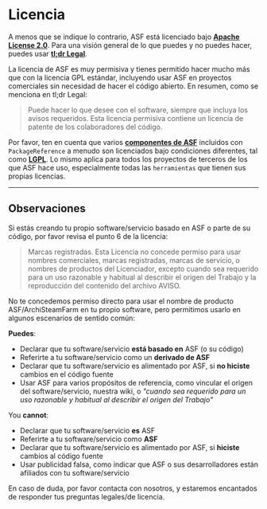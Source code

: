 # Licencia

A menos que se indique lo contrario, ASF está licenciado bajo **[Apache License 2.0](https://raw.githubusercontent.com/JustArchiNET/ArchiSteamFarm/main/LICENSE-2.0.txt)**. Para una visión general de lo que puedes y no puedes hacer, puedes usar **[tl;dr Legal](https://tldrlegal.com/license/apache-license-2.0-(apache-2.0))**.

La licencia de ASF es muy permisiva y tienes permitido hacer mucho más que con la licencia GPL estándar, incluyendo usar ASF en proyectos comerciales sin necesidad de hacer el código abierto. En resumen, como se menciona en tl;dr Legal:

> Puede hacer lo que desee con el software, siempre que incluya los avisos requeridos. Esta licencia permisiva contiene un licencia de patente de los colaboradores del código.

Por favor, ten en cuenta que varios **[componentes de ASF](https://github.com/JustArchiNET/ArchiSteamFarm/blob/main/ArchiSteamFarm/ArchiSteamFarm.csproj)** incluidos con `PackageReference` a menudo son licenciados bajo condiciones diferentes, tal como **[LGPL](https://tldrlegal.com/license/gnu-lesser-general-public-license-v3-(lgpl-3))**. Lo mismo aplica para todos los proyectos de terceros de los que ASF hace uso, especialmente todas las `herramientas` que tienen sus propias licencias.

* * *

## Observaciones

Si estás creando tu propio software/servicio basado en ASF o parte de su código, por favor revisa el punto 6 de la licencia:

> Marcas registradas. Esta Licencia no concede permiso para usar nombres comerciales, marcas registradas, marcas de servicio, o nombres de productos del Licenciador, excepto cuando sea requerido para un uso razonable y habitual al describir el origen del Trabajo y la reproducción del contenido del archivo AVISO.

No te concedemos permiso directo para usar el nombre de producto ASF/ArchiSteamFarm en tu propio software, pero permitimos usarlo en algunos escenarios de sentido común:

**Puedes**:

- Declarar que tu software/servicio **está basado en** ASF (o su código)
- Referirte a tu software/servicio como un **derivado de ASF**
- Declarar que tu software/servicio es alimentado por ASF, si **no hiciste** cambios en el código fuente
- Usar ASF para varios propósitos de referencia, como vincular el origen del software/servicio, nuestra wiki, o *"cuando sea requerido para un uso razonable y habitual al describir el origen del Trabajo"*

You **cannot**:

- Declarar que tu software/servicio **es** ASF
- Referirte a tu software/servicio como **ASF**
- Declarar que tu software/servicio es alimentado por ASF, si **hiciste** cambios al código fuente
- Usar publicidad falsa, como indicar que ASF o sus desarrolladores están afiliados con tu software/servicio

En caso de duda, por favor contacta con nosotros, y estaremos encantados de responder tus preguntas legales/de licencia.